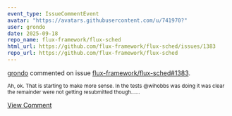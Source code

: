 ```yaml
---
event_type: IssueCommentEvent
avatar: "https://avatars.githubusercontent.com/u/741970?"
user: grondo
date: 2025-09-18
repo_name: flux-framework/flux-sched
html_url: https://github.com/flux-framework/flux-sched/issues/1383
repo_url: https://github.com/flux-framework/flux-sched
---
```


<a href='https://github.com/grondo' target='_blank'>grondo</a> commented on issue <a href='https://github.com/flux-framework/flux-sched/issues/1383' target='_blank'>flux-framework/flux-sched#1383</a>.

<small>Ah, ok. That is starting to make more sense. In the tests @wihobbs was doing it was clear the remainder were not getting resubmitted though......</small>

<a href='https://github.com/flux-framework/flux-sched/issues/1383' target='_blank'>View Comment</a>
